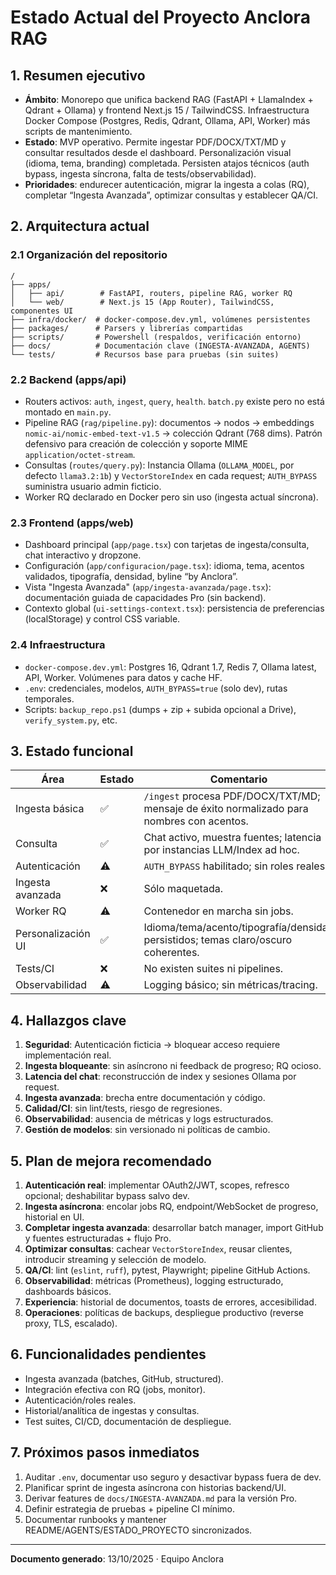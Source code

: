 # Estado Actual del Proyecto Anclora RAG

## 1. Resumen ejecutivo

- **Ámbito**: Monorepo que unifica backend RAG (FastAPI + LlamaIndex + Qdrant + Ollama) y frontend Next.js 15 / TailwindCSS. Infraestructura Docker Compose (Postgres, Redis, Qdrant, Ollama, API, Worker) más scripts de mantenimiento.
- **Estado**: MVP operativo. Permite ingestar PDF/DOCX/TXT/MD y consultar resultados desde el dashboard. Personalización visual (idioma, tema, branding) completada. Persisten atajos técnicos (auth bypass, ingesta síncrona, falta de tests/observabilidad).
- **Prioridades**: endurecer autenticación, migrar la ingesta a colas (RQ), completar “Ingesta Avanzada”, optimizar consultas y establecer QA/CI.

## 2. Arquitectura actual

### 2.1 Organización del repositorio

```text
/
├── apps/
│   ├── api/        # FastAPI, routers, pipeline RAG, worker RQ
│   └── web/        # Next.js 15 (App Router), TailwindCSS, componentes UI
├── infra/docker/  # docker-compose.dev.yml, volúmenes persistentes
├── packages/      # Parsers y librerías compartidas
├── scripts/       # Powershell (respaldos, verificación entorno)
├── docs/          # Documentación clave (INGESTA-AVANZADA, AGENTS)
└── tests/         # Recursos base para pruebas (sin suites)
```

### 2.2 Backend (apps/api)

- Routers activos: `auth`, `ingest`, `query`, `health`. `batch.py` existe pero no está montado en `main.py`.
- Pipeline RAG (`rag/pipeline.py`): documentos → nodos → embeddings `nomic-ai/nomic-embed-text-v1.5` → colección Qdrant (768 dims). Patrón defensivo para creación de colección y soporte MIME `application/octet-stream`.
- Consultas (`routes/query.py`): Instancia Ollama (`OLLAMA_MODEL`, por defecto `llama3.2:1b`) y `VectorStoreIndex` en cada request; `AUTH_BYPASS` suministra usuario admin ficticio.
- Worker RQ declarado en Docker pero sin uso (ingesta actual síncrona).

### 2.3 Frontend (apps/web)

- Dashboard principal (`app/page.tsx`) con tarjetas de ingesta/consulta, chat interactivo y dropzone.
- Configuración (`app/configuracion/page.tsx`): idioma, tema, acentos validados, tipografía, densidad, byline “by Anclora”.
- Vista "Ingesta Avanzada" (`app/ingesta-avanzada/page.tsx`): documentación guiada de capacidades Pro (sin backend).
- Contexto global (`ui-settings-context.tsx`): persistencia de preferencias (localStorage) y control CSS variable.

### 2.4 Infraestructura

- `docker-compose.dev.yml`: Postgres 16, Qdrant 1.7, Redis 7, Ollama latest, API, Worker. Volúmenes para datos y cache HF.
- `.env`: credenciales, modelos, `AUTH_BYPASS=true` (solo dev), rutas temporales.
- Scripts: `backup_repo.ps1` (dumps + zip + subida opcional a Drive), `verify_system.py`, etc.

## 3. Estado funcional

| Área | Estado | Comentario |
|------|--------|------------|
| Ingesta básica | ✅ | `/ingest` procesa PDF/DOCX/TXT/MD; mensaje de éxito normalizado para nombres con acentos. |
| Consulta | ✅ | Chat activo, muestra fuentes; latencia por instancias LLM/Index ad hoc. |
| Autenticación | ⚠️ | `AUTH_BYPASS` habilitado; sin roles reales. |
| Ingesta avanzada | ❌ | Sólo maquetada. |
| Worker RQ | ⚠️ | Contenedor en marcha sin jobs. |
| Personalización UI | ✅ | Idioma/tema/acento/tipografía/densidad persistidos; temas claro/oscuro coherentes. |
| Tests/CI | ❌ | No existen suites ni pipelines. |
| Observabilidad | ⚠️ | Logging básico; sin métricas/tracing. |

## 4. Hallazgos clave

1. **Seguridad**: Autenticación ficticia → bloquear acceso requiere implementación real.
2. **Ingesta bloqueante**: sin asíncrono ni feedback de progreso; RQ ocioso.
3. **Latencia del chat**: reconstrucción de index y sesiones Ollama por request.
4. **Ingesta avanzada**: brecha entre documentación y código.
5. **Calidad/CI**: sin lint/tests, riesgo de regresiones.
6. **Observabilidad**: ausencia de métricas y logs estructurados.
7. **Gestión de modelos**: sin versionado ni políticas de cambio.

## 5. Plan de mejora recomendado

1. **Autenticación real**: implementar OAuth2/JWT, scopes, refresco opcional; deshabilitar bypass salvo dev.
2. **Ingesta asíncrona**: encolar jobs RQ, endpoint/WebSocket de progreso, historial en UI.
3. **Completar ingesta avanzada**: desarrollar batch manager, import GitHub y fuentes estructuradas + flujo Pro.
4. **Optimizar consultas**: cachear `VectorStoreIndex`, reusar clientes, introducir streaming y selección de modelo.
5. **QA/CI**: lint (`eslint`, `ruff`), pytest, Playwright; pipeline GitHub Actions.
6. **Observabilidad**: métricas (Prometheus), logging estructurado, dashboards básicos.
7. **Experiencia**: historial de documentos, toasts de errores, accesibilidad.
8. **Operaciones**: políticas de backups, despliegue productivo (reverse proxy, TLS, escalado).

## 6. Funcionalidades pendientes

- Ingesta avanzada (batches, GitHub, structured).
- Integración efectiva con RQ (jobs, monitor).
- Autenticación/roles reales.
- Historial/analítica de ingestas y consultas.
- Test suites, CI/CD, documentación de despliegue.

## 7. Próximos pasos inmediatos

1. Auditar `.env`, documentar uso seguro y desactivar bypass fuera de dev.
2. Planificar sprint de ingesta asíncrona con historias backend/UI.
3. Derivar features de `docs/INGESTA-AVANZADA.md` para la versión Pro.
4. Definir estrategia de pruebas + pipeline CI mínimo.
5. Documentar runbooks y mantener README/AGENTS/ESTADO_PROYECTO sincronizados.

---
**Documento generado**: 13/10/2025 · Equipo Anclora
